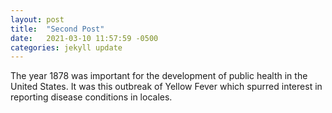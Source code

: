 ```yaml
---
layout: post
title:  "Second Post"
date:   2021-03-10 11:57:59 -0500
categories: jekyll update
---
```

The year 1878 was important for the development of public health in the United States. It was this outbreak of Yellow Fever which spurred interest in reporting disease conditions in locales. 

